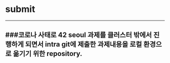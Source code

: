 # submit
---
###코로나 사태로 42 seoul 과제를 클러스터 밖에서 진행하게 되면서 intra git에 제출한 과제내용을
로컬 환경으로 옮기기 위한 repository.
---
